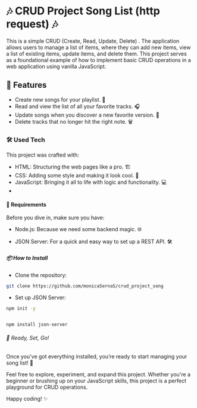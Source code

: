 # 🎶 CRUD Project Song List (http request) 🎶
This is a simple CRUD (Create, Read, Update, Delete) . The application allows users to manage a list of items, where they can add new items, view a list of existing items, update items, and delete them. This project serves as a foundational example of how to implement basic CRUD operations in a web application using vanilla JavaScript.
## 🚀 Features
- Create new songs for your playlist. 🎤
- Read and view the list of all your favorite tracks. 🎧
- Update songs when you discover a new favorite version. 🔄
- Delete tracks that no longer hit the right note. 🗑️

### 🛠️ Used Tech
This project was crafted with:
- HTML: Structuring the web pages like a pro. 🏗️
- CSS: Adding some style and making it look cool. 🎨
- JavaScript: Bringing it all to life with logic and functionality. 💻
- 
#### 📝 Requirements
Before you dive in, make sure you have:

 - Node.js: Because we need some backend magic. 🌐

 - JSON Server: For a quick and easy way to set up a REST API. 🛠️

##### 📦 How to Install
- Clone the repository:
```bash
git clone https://github.com/monicaSernaS/crud_project_song
````

- Set up JSON Server:
```bash
npm init -y
```
```bash

npm install json-server
```
###### 🎉 Ready, Set, Go!
Once you've got everything installed, you’re ready to start managing your song list! 🚀

Feel free to explore, experiment, and expand this project. Whether you're a beginner or brushing up on your JavaScript skills, this project is a perfect playground for CRUD operations.

Happy coding! ✨


